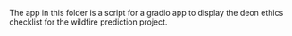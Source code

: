 The app in this folder is a script for a gradio app to display the deon ethics checklist for the wildfire prediction project.
